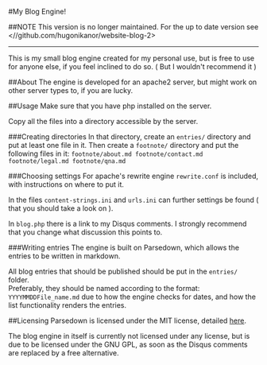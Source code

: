 #My Blog Engine! 

##NOTE
This version is no longer maintained. For the up to date version see <//github.com/hugonikanor/website-blog-2>

---

This is my small blog engine created for my personal use, but is free to use for
anyone else, if you feel inclined to do so. ( But I wouldn't recommend it )

##About
The engine is developed for an apache2 server, but might work on other server types
to, if you are lucky.

##Usage
Make sure that you have php installed on the server.

Copy all the files into a directory accessible by the server.

###Creating directories
In that directory, create an ``entries/`` directory and put at least one file
in it. Then create a ``footnote/`` directory and put the following files in it:
``
footnote/about.md
footnote/contact.md
footnote/legal.md
footnote/qna.md
`` 

###Choosing settings
For apache's rewrite engine ``rewrite.conf`` is included, with instructions on
where to put it.

In the files ``content-strings.ini`` and ``urls.ini`` can further settings be
found ( that you should take a look on ).

In ``blog.php`` there is a link to my Disqus comments. I strongly recommend that
you change what discussion this points to.

###Writing entries
The engine is built on Parsedown, which allows the entries to be written in 
markdown.

All blog entries that should be published should be put in the ``entries/`` folder.  
Preferably, they should be named according to the format: ``YYYYMMDDFile_name.md``
due to how the engine checks for dates, and how the list functionality renders
the entries.

##Licensing
Parsedown is licensed under the MIT license, detailed [here](./LICENSE_PARSEDOWN.php).

The blog engine in itself is currently not licensed under any license, but is due
to be licensed under the GNU GPL, as soon as the Disqus comments are replaced
by a free alternative.
